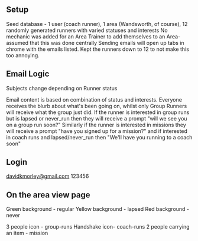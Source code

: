 ## Setup
Seed database - 1 user (coach runner), 1 area (Wandsworth, of course), 12 randomly generated runners with varied statuses and interests
No mechanic was added for an Area Trainer to add themselves to an Area- assumed that this was done centrally
Sending emails will open up tabs in chrome with the emails listed. Kept the runners down to 12 to not make this too annoying.

## Email Logic
Subjects change depending on Runner status

Email content is based on combination of status and interests. Everyone receives the blurb about what's been going on, whilst only Group Runners will receive what the group just did. If the runner is interested in group runs but is lapsed or never_run then they will receive a prompt "will we see you on a group run soon?"
Similarly if the runner is interested in missions they will receive a prompt "have you signed up for a mission?" and if interested in coach runs and lapsed/never_run then "We'll have you running to a coach soon"

## Login
davidkmorley@gmail.com
123456

## On the area view page
Green background - regular
Yellow background - lapsed
Red background - never

3 people icon - group-runs
Handshake icon- coach-runs
2 people carrying an item - mission


